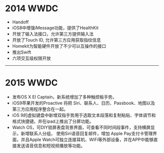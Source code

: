# 2014 WWDC

- Handoff
- iOS8中增强iMessage功能，提供了HealthKit
- 开放了输入法接口，允许第三方提供输入法
- 开放了Touch ID, 允许第三方应用获取指纹信息
- Homekit为智能硬件开放了不少可以互操作的接口
- 推出Swift
- 六项交互级权限开放

- - -

# 2015 WWDC

- 发布OS X EI Captain，新系统增加了多种触控板手势。
- iOS9苹果开发的Proactive 将把 Siri、联系人、日历、Passbook、地图以及第三方应用程序整合在一起。
- iOS 9的虚拟键盘中新增双指手势用于选取文本段落和复制粘贴、字体调节和格式快捷键。并在ipad上推出了分屏功能。
- Watch OS，可DIY锁屏表盘背景界面，可查看不同时间段事件，支持横屏显示，新增联系人分组， 使用Siri语音回复邮件，增加    Apple Pay支付卡管理界面，并且Apple Watch可独立连接耳机、WiFi等外部设备，并在APP中能够直接发送语音信息和短视频播放等功能。